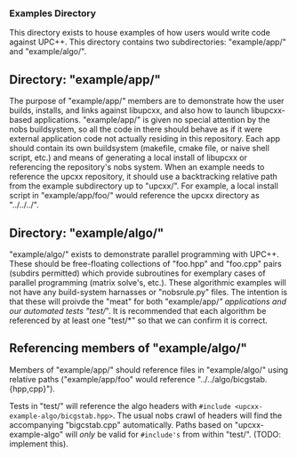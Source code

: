 ### Examples Directory ###

This directory exists to house examples of how users would write code
against UPC\+\+. This directory contains two subdirectories:
"example/app/" and "example/algo/".

## Directory: "example/app/" ##

The purpose of "example/app/" members are to demonstrate how the user 
builds, installs, and links against libupcxx, and also how to launch 
libupcxx-based applications. "example/app/" is given no special 
attention by the nobs buildsystem, so all the code in there should 
behave as if it were external application code not actually residing in 
this repository. Each app should contain its own buildsystem (makefile, 
cmake file, or naive shell script, etc.) and means of generating a 
local install of libupcxx or referencing the repository's nobs system. 
When an example needs to reference the upcxx repository, it should use 
a backtracking relative path from the example subdirectory up to 
"upcxx/". For example, a local install script in "example/app/foo/" 
would reference the upcxx directory as "../../../".

## Directory: "example/algo/" ##
"example/algo/" exists to demonstrate parallel programming with 
UPC\+\+. These should be free-floating collections of "foo.hpp" and 
"foo.cpp" pairs (subdirs permitted) which provide subroutines for 
exemplary cases of parallel programming (matrix solve's, etc.). These 
algorithmic examples will not have any build-system harnasses or 
"nobsrule.py" files. The intention is that these will proivde the 
"meat" for both "example/app/*" applications and our automated tests 
"test/*". It is recommended that each algorithm be referenced by at 
least one "test/*" so that we can confirm it is correct.

## Referencing members of "example/algo/" ##

Members of "example/app/" should reference files in "example/algo/" 
using relative paths ("example/app/foo" would reference 
"../../algo/bicgstab.{hpp,cpp}").

Tests in "test/" will reference the algo headers with
`#include <upcxx-example-algo/bicgstab.hpp>`. The usual nobs crawl of 
headers will find the accompanying "bigcstab.cpp" automatically. Paths 
based on "upcxx-example-algo" will *only* be valid for `#include's` 
from within "test/". (TODO: implement this).
